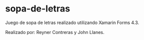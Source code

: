 # sopa-de-letras
Juego de sopa de letras realizado utilizando Xamarin Forms 4.3.

Realizado por:
Reyner Contreras y John Llanes.
